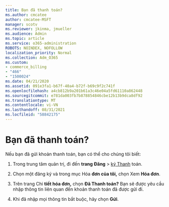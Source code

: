 ```yaml
---
title: Bạn đã thanh toán?
ms.author: cmcatee
author: cmcatee-MSFT
manager: scotv
ms.reviewer: jkinma, jmueller
ms.audience: Admin
ms.topic: article
ms.service: o365-administration
ROBOTS: NOINDEX, NOFOLLOW
localization_priority: Normal
ms.collection: Adm_O365
ms.custom:
- commerce_billing
- "466"
- "1500024"
ms.date: 04/21/2020
ms.assetid: 091e3fa1-b67f-40a4-b72f-b69c9f2c741f
ms.openlocfilehash: a4cb812b9a201b61a3c46e04a5fd61110a862448
ms.sourcegitcommit: e781da003fb7b878854846cbe12b13b9dca8df92
ms.translationtype: MT
ms.contentlocale: vi-VN
ms.lasthandoff: 08/31/2021
ms.locfileid: "58842175"
---
```

# <a name="already-paid"></a>Bạn đã thanh toán?

Nếu bạn đã gửi khoản thanh toán, bạn có thể cho chúng tôi biết:
  
1. Trong trung tâm quản trị, đi đến **trang Đăng** \> [ký Thanh](https://go.microsoft.com/fwlink/p/?linkid=842054) toán.

2. Chọn một đăng ký và trong mục Hóa **đơn của tôi,** chọn Xem **Hóa đơn**.

3. Trên trang Chi **tiết hóa đơn,** chọn **Đã Thanh toán?** Bạn sẽ được yêu cầu nhập thông tin liên quan đến khoản thanh toán đã được gửi đi.

4. Khi đã nhập mọi thông tin bắt buộc, hãy chọn **Gửi**.